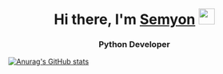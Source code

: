 <h1 align="center">Hi there, I'm <a href="https://daniilshat.ru/" target="_blank">Semyon</a> 
<img src="https://github.com/blackcater/blackcater/raw/main/images/Hi.gif" height="32"/></h1>
<h3 align="center">Python Developer</h3>

[![Anurag's GitHub stats](https://github-readme-stats.vercel.app/api?semenvanyushin=anuraghazra)](https://github.com/anuraghazra/github-readme-stats)
